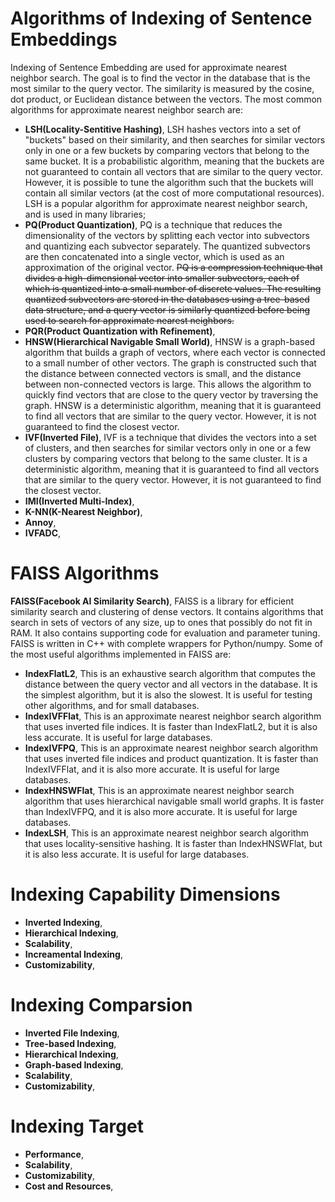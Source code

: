 # Algorithms of Indexing of Sentence Embeddings

Indexing of Sentence Embedding are used for approximate nearest neighbor search. The goal is to find the vector in the database that is the most similar to the query vector. The similarity is measured by the cosine, dot product, or Euclidean distance between the vectors. The most common algorithms for approximate nearest neighbor search are:

- **LSH(Locality-Sentitive Hashing)**, LSH hashes vectors into a set of "buckets" based on their similarity, and then searches for similar vectors only in one or a few buckets by comparing vectors that belong to the same bucket. It is a probabilistic algorithm, meaning that the buckets are not guaranteed to contain all vectors that are similar to the query vector. However, it is possible to tune the algorithm such that the buckets will contain all similar vectors (at the cost of more computational resources). LSH is a popular algorithm for approximate nearest neighbor search, and is used in many libraries;
- **PQ(Product Quantization)**, PQ is a technique that reduces the dimensionality of the vectors by splitting each vector into subvectors and quantizing each subvector separately. The quantized subvectors are then concatenated into a single vector, which is used as an approximation of the original vector. ~~PQ is a compression technique that divides a high-dimensional vector into smaller subvectors, each of which is quantized into a small number of discrete values. The resulting quantized subvectors are stored in the databases using a tree-based data structure, and a query vector is similarly quantized before being used to search for approximate nearest neighbors.~~
- **PQR(Product Quantization with Refinement)**, 
- **HNSW(Hierarchical Navigable Small World)**, HNSW is a graph-based algorithm that builds a graph of vectors, where each vector is connected to a small number of other vectors. The graph is constructed such that the distance between connected vectors is small, and the distance between non-connected vectors is large. This allows the algorithm to quickly find vectors that are close to the query vector by traversing the graph. HNSW is a deterministic algorithm, meaning that it is guaranteed to find all vectors that are similar to the query vector. However, it is not guaranteed to find the closest vector.
- **IVF(Inverted File)**, IVF is a technique that divides the vectors into a set of clusters, and then searches for similar vectors only in one or a few clusters by comparing vectors that belong to the same cluster. It is a deterministic algorithm, meaning that it is guaranteed to find all vectors that are similar to the query vector. However, it is not guaranteed to find the closest vector.
- **IMI(Inverted Multi-Index)**,
- **K-NN(K-Nearest Neighbor)**, 
- **Annoy**,
- **IVFADC**,

# FAISS Algorithms

**FAISS(Facebook AI Similarity Search)**, FAISS is a library for efficient similarity search and clustering of dense vectors. It contains algorithms that search in sets of vectors of any size, up to ones that possibly do not fit in RAM. It also contains supporting code for evaluation and parameter tuning. FAISS is written in C++ with complete wrappers for Python/numpy. Some of the most useful algorithms implemented in FAISS are:

- **IndexFlatL2**, This is an exhaustive search algorithm that computes the distance between the query vector and all vectors in the database. It is the simplest algorithm, but it is also the slowest. It is useful for testing other algorithms, and for small databases.
- **IndexIVFFlat**, This is an approximate nearest neighbor search algorithm that uses inverted file indices. It is faster than IndexFlatL2, but it is also less accurate. It is useful for large databases.
- **IndexIVFPQ**, This is an approximate nearest neighbor search algorithm that uses inverted file indices and product quantization. It is faster than IndexIVFFlat, and it is also more accurate. It is useful for large databases.
- **IndexHNSWFlat**, This is an approximate nearest neighbor search algorithm that uses hierarchical navigable small world graphs. It is faster than IndexIVFPQ, and it is also more accurate. It is useful for large databases.
- **IndexLSH**, This is an approximate nearest neighbor search algorithm that uses locality-sensitive hashing. It is faster than IndexHNSWFlat, but it is also less accurate. It is useful for large databases.

# Indexing Capability Dimensions

- **Inverted Indexing**,
- **Hierarchical Indexing**,
- **Scalability**,
- **Increamental Indexing**,
- **Customizability**,

# Indexing Comparsion

- **Inverted File Indexing**,
- **Tree-based Indexing**,
- **Hierarchical Indexing**,
- **Graph-based Indexing**,
- **Scalability**,
- **Customizability**,

# Indexing Target

- **Performance**,
- **Scalability**,
- **Customizability**,
- **Cost and Resources**,